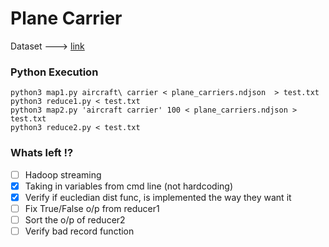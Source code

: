 # Plane Carrier 

Dataset ---> [link](https://drive.google.com/drive/folders/10xfNXqxSpF_aHyhoo8dizGXUAxhOw_Va)

### Python Execution
``` 
python3 map1.py aircraft\ carrier < plane_carriers.ndjson  > test.txt  
python3 reduce1.py < test.txt  
python3 map2.py 'aircraft carrier' 100 < plane_carriers.ndjson > test.txt  
python3 reduce2.py < test.txt
```

### Whats left !?
- [ ] Hadoop streaming 
- [x] Taking in variables from cmd line (not hardcoding)
- [x] Verify if eucledian dist func, is implemented the way they want it
- [ ] Fix True/False o/p from reducer1
- [ ] Sort the o/p  of reducer2
- [ ] Verify bad record function
